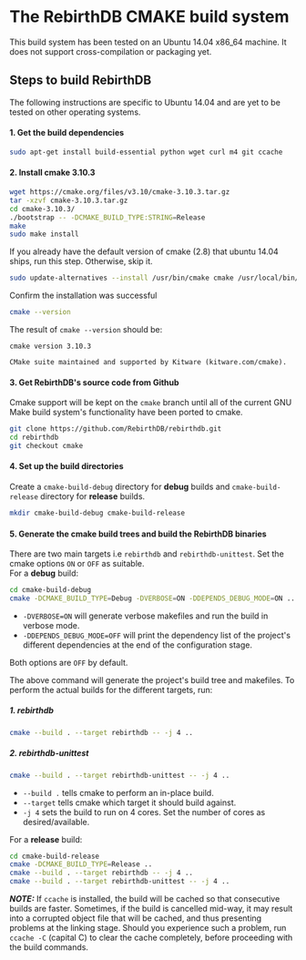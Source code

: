 # The RebirthDB CMAKE build system

This build system has been tested on an Ubuntu 14.04 x86_64 machine.
It does not support cross-compilation or packaging yet.

## Steps to build RebirthDB
The following instructions are specific to Ubuntu 14.04 and are yet
 to be tested on other operating systems.
 
#### 1. Get the build dependencies

```bash
sudo apt-get install build-essential python wget curl m4 git ccache
```

#### 2. Install cmake 3.10.3
```bash
wget https://cmake.org/files/v3.10/cmake-3.10.3.tar.gz
tar -xzvf cmake-3.10.3.tar.gz
cd cmake-3.10.3/
./bootstrap -- -DCMAKE_BUILD_TYPE:STRING=Release
make
sudo make install
```
If you already have the default version of cmake (2.8) that
ubuntu 14.04 ships, run this step. Otherwise, skip it.
```bash
sudo update-alternatives --install /usr/bin/cmake cmake /usr/local/bin/cmake 1 --force
```
Confirm the installation was successful
```bash
cmake --version
```
The result of `cmake --version` should be:
```text
cmake version 3.10.3

CMake suite maintained and supported by Kitware (kitware.com/cmake).
```

#### 3. Get RebirthDB's source code from Github
Cmake support will be kept on the `cmake` branch until all of the current GNU Make build
system's functionality have been ported to cmake.
```bash
git clone https://github.com/RebirthDB/rebirthdb.git
cd rebirthdb
git checkout cmake
```

#### 4. Set up the build directories
Create a `cmake-build-debug` directory for **debug** builds and `cmake-build-release` 
directory for **release** builds.
```bash
mkdir cmake-build-debug cmake-build-release
```

#### 5. Generate the cmake build trees and build the RebirthDB binaries
There are two main targets i.e `rebirthdb` and `rebirthdb-unittest`. Set the cmake options
`ON` or `OFF` as suitable.<br>
For a **debug** build:
```bash
cd cmake-build-debug
cmake -DCMAKE_BUILD_TYPE=Debug -DVERBOSE=ON -DDEPENDS_DEBUG_MODE=ON ..
```
- `-DVERBOSE=ON` will generate verbose makefiles and run the build in verbose mode.
- `-DDEPENDS_DEBUG_MODE=OFF` will print the dependency list of the project's different dependencies
at the end of the configuration stage.

Both options are `OFF` by default.

The above command will generate the project's build tree and makefiles.
To perform the actual builds for the different targets, run:
##### 1. rebirthdb
```bash
cmake --build . --target rebirthdb -- -j 4 ..
```
##### 2. rebirthdb-unittest
```bash
cmake --build . --target rebirthdb-unittest -- -j 4 ..
```
- `--build .` tells cmake to perform an in-place build.
- `--target` tells cmake which target it should build against.
- `-j 4` sets the build to run on 4 cores. Set the number of cores as desired/available.

For a **release** build:
```bash
cd cmake-build-release
cmake -DCMAKE_BUILD_TYPE=Release ..
cmake --build . --target rebirthdb -- -j 4 ..
cmake --build . --target rebirthdb-unittest -- -j 4 ..
```

***NOTE:*** If `ccache` is installed, the build will be cached so that consecutive builds
are faster. Sometimes, if the build is cancelled mid-way, it may result into a corrupted
object file that will be cached, and thus presenting problems at the linking stage.
Should you experience such a problem, run `ccache -C` (capital C) to clear the cache
completely, before proceeding with the build commands.
